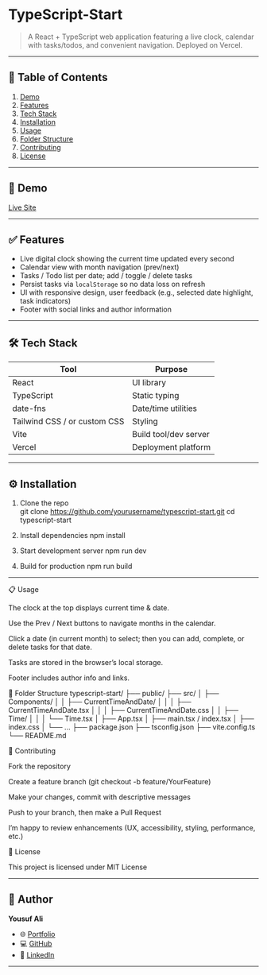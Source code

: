 # TypeScript-Start

> A React + TypeScript web application featuring a live clock, calendar with tasks/todos, and convenient navigation. Deployed on Vercel.

---

## 🚀 Table of Contents

1. [Demo](#demo)  
2. [Features](#features)  
3. [Tech Stack](#tech-stack)  
4. [Installation](#installation)  
5. [Usage](#usage)  
6. [Folder Structure](#folder-structure)  
7. [Contributing](#contributing)  
8. [License](#license)  

---

## 🎯 Demo

[Live Site](https://typescript-start.vercel.app/)  

---

## ✅ Features

- Live digital clock showing the current time updated every second  
- Calendar view with month navigation (prev/next)  
- Tasks / Todo list per date; add / toggle / delete tasks  
- Persist tasks via `localStorage` so no data loss on refresh  
- UI with responsive design, user feedback (e.g., selected date highlight, task indicators)  
- Footer with social links and author information  

---

## 🛠 Tech Stack

| Tool                         | Purpose                 |
| ---------------------------- | ----------------------- |
| React                        | UI library              |
| TypeScript                   | Static typing           |
| date-fns                     | Date/time utilities     |
| Tailwind CSS / or custom CSS | Styling                 |
| Vite                         | Build tool/dev server |
| Vercel                       | Deployment platform     |

---

## ⚙ Installation

1. Clone the repo  
   git clone https://github.com/yourusername/typescript-start.git
   cd typescript-start
2. Install dependencies
    npm install

3. Start development server
    npm run dev
4. Build for production
   npm run build 

------------------




📋 Usage

The clock at the top displays current time & date.

Use the Prev / Next buttons to navigate months in the calendar.

Click a date (in current month) to select; then you can add, complete, or delete tasks for that date.

Tasks are stored in the browser’s local storage.

Footer includes author info and links.

📂 Folder Structure
typescript-start/
├── public/
├── src/
│   ├── Components/
│   │   ├── CurrentTimeAndDate/
│   │   │   ├── CurrentTimeAndDate.tsx
│   │   │   ├── CurrentTimeAndDate.css
│   │   ├── Time/
│   │   │   └── Time.tsx
│   ├── App.tsx
│   ├── main.tsx / index.tsx
│   ├── index.css
│   └── ...
├── package.json
├── tsconfig.json
├── vite.config.ts
└── README.md

🤝 Contributing

Fork the repository

Create a feature branch (git checkout -b feature/YourFeature)

Make your changes, commit with descriptive messages

Push to your branch, then make a Pull Request

I’m happy to review enhancements (UX, accessibility, styling, performance, etc.)

📝 License

This project is licensed under MIT License

---

## 👤 Author

**Yousuf Ali**  

- 🌐 [Portfolio](https://yousufali.dev)  
- 💻 [GitHub](https://github.com/yousufali156)  
- 🔗 [LinkedIn](https://www.linkedin.com/in/mdyousufali)  

---




